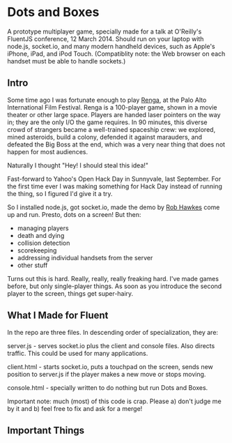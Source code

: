 # Dots and Boxes

A prototype multiplayer game, specially made for a talk at O'Reilly's FluentJS conference, 12 March 2014. Should run on your laptop with node.js, socket.io, and many modern handheld devices, such as Apple's iPhone, iPad, and iPod Touch.  (Compatiblity note: the Web browser on each handset must be able to handle sockets.)

## Intro

Some time ago I was fortunate enough to play [Renga](http://wallfour.co.uk/announce/renga/), at the Palo Alto International Film Festival.  Renga is a 100-player game, shown in a movie theater or other large space.  Players are handed laser pointers on the way in; they are the only I/O the game requires. In 90 minutes, this diverse crowd of strangers became a well-trained spaceship crew: we explored, mined asteroids, build a colony, defended it against marauders, and defeated the Big Boss at the end, which was a very near thing that does not happen for most audiences.

Naturally I thought "Hey! I should steal this idea!"

Fast-forward to Yahoo's Open Hack Day in Sunnyvale, last September. For the first time ever I was making something for Hack Day instead of running the thing, so I figured I'd give it a try.

So I installed node.js, got socket.io, made the demo by [Rob Hawkes](http://rawkes.com/articles/creating-a-real-time-multiplayer-game-with-websockets-and-node.html) come up and run.  Presto, dots on a screen!  But then:

* managing players
* death and dying
* collision detection
* scorekeeping
* addressing individual handsets from the server
* other stuff

Turns out this is hard.  Really, really, really freaking hard.  I've made games before, but only single-player things.  As soon as you introduce the second player to the screen, things get super-hairy.

## What I Made for Fluent

In the repo are three files.  In descending order of specialization, they are:

server.js - serves socket.io plus the client and console files.  Also directs traffic.  This could be used for many applications.

client.html - starts socket.io, puts a touchpad on the screen, sends new position to server.js if the player makes a new move or stops moving.

console.html - specially written to do nothing but run Dots and Boxes.

Important note: much (most) of this code is crap.  Please a) don't judge me by it and b) feel free to fix and ask for a merge!

## Important Things


